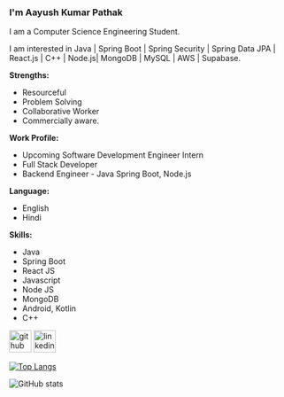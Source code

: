 ### I'm Aayush Kumar Pathak

I am a Computer Science Engineering Student. 

I am interested in Java | Spring Boot | Spring Security | Spring Data JPA | React.js | C++ | Node.js| MongoDB | MySQL | AWS | Supabase.

**Strengths:**
  * Resourceful
  * Problem Solving 
  * Collaborative Worker
  * Commercially aware.
  
**Work Profile:**
  * Upcoming Software Development Engineer Intern
  * Full Stack Developer
  * Backend Engineer - Java Spring Boot, Node.js
  
**Language:**
  * English
  * Hindi

**Skills:**  
  * Java
  * Spring Boot
  * React JS
  * Javascript
  * Node JS
  * MongoDB
  * Android, Kotlin
  * C++ 


[<img src='https://cdn.jsdelivr.net/npm/simple-icons@3.0.1/icons/github.svg' alt='github' height='40'>](https://github.com/AayushkumarPathak)  [<img src='https://cdn.jsdelivr.net/npm/simple-icons@3.0.1/icons/linkedin.svg' alt='linkedin' height='40'>](https://www.linkedin.com/in/aayush-kumar-pathak122165/) 

[![Top Langs](https://github-readme-stats.vercel.app/api/top-langs/?username=AayushkumarPathak&layout=compact)](https://github.com/anuraghazra/github-readme-stats)

![GitHub stats](https://github-readme-stats.vercel.app/api?username=AayushkumarPathak&show_icons=true&theme=radical&hide=prs,issues)  

